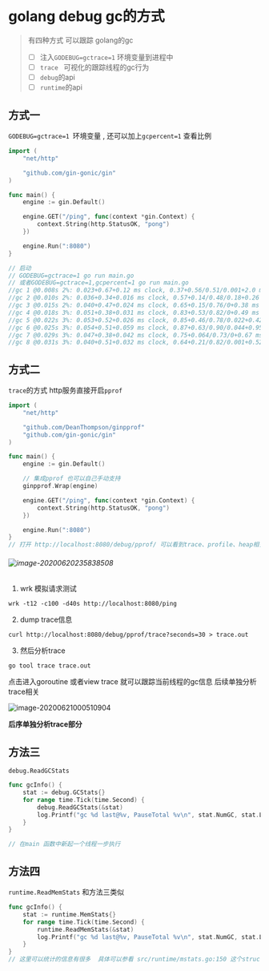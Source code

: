 # golang debug gc的方式 

> 有四种方式 可以跟踪 golang的gc 
>
> - [ ] 注入`GODEBUG=gctrace=1` 环境变量到进程中
> - [ ] `trace ` 可视化的跟踪线程的gc行为
> - [ ] `debug`的api
> - [ ] `runtime`的api



## 方式一 

`GODEBUG=gctrace=1 `环境变量 , 还可以加上`gcpercent=1` 查看比例 

```go
import (
	"net/http"

	"github.com/gin-gonic/gin"
)

func main() {
	engine := gin.Default()

	engine.GET("/ping", func(context *gin.Context) {
		context.String(http.StatusOK, "pong")
	})

	engine.Run(":8080")
}

// 启动 
// GODEBUG=gctrace=1 go run main.go
// 或者GODEBUG=gctrace=1,gcpercent=1 go run main.go
//gc 1 @0.008s 2%: 0.023+0.67+0.12 ms clock, 0.37+0.56/0.51/0.001+2.0 ms cpu, 4->4->0 MB, 5 MB goal, 16 P
//gc 2 @0.010s 2%: 0.036+0.34+0.016 ms clock, 0.57+0.14/0.48/0.18+0.26 ms cpu, 4->4->0 MB, 5 MB goal, 16 P
//gc 3 @0.015s 2%: 0.040+0.47+0.024 ms clock, 0.65+0.15/0.76/0+0.38 ms cpu, 4->4->0 MB, 5 MB goal, 16 P
//gc 4 @0.018s 3%: 0.051+0.38+0.031 ms clock, 0.83+0.53/0.82/0+0.49 ms cpu, 4->4->0 MB, 5 MB goal, 16 P
//gc 5 @0.022s 3%: 0.053+0.52+0.026 ms clock, 0.85+0.46/0.78/0.022+0.42 ms cpu, 4->4->0 MB, 5 MB goal, 16 P
//gc 6 @0.025s 3%: 0.054+0.51+0.059 ms clock, 0.87+0.63/0.90/0.044+0.95 ms cpu, 4->4->0 MB, 5 MB goal, 16 P
//gc 7 @0.029s 3%: 0.047+0.38+0.042 ms clock, 0.75+0.064/0.73/0+0.67 ms cpu, 4->4->0 MB, 5 MB goal, 16 P
//gc 8 @0.031s 3%: 0.040+0.51+0.032 ms clock, 0.64+0.21/0.82/0.001+0.52 ms cpu, 4->4->0 MB, 5 MB goal, 16 P
```

##  方式二

`trace`的方式  http服务直接开启`pprof `

```go
import (
	"net/http"

	"github.com/DeanThompson/ginpprof"
	"github.com/gin-gonic/gin"
)

func main() {
	engine := gin.Default()

	// 集成pprof 也可以自己手动支持 
	ginpprof.Wrap(engine)

	engine.GET("/ping", func(context *gin.Context) {
		context.String(http.StatusOK, "pong")
	})

	engine.Run(":8080")
}
// 打开 http://localhost:8080/debug/pprof/ 可以看到trace、profile、heap相关的pprof已经打开。
```

###### ![image-20200620235838508](https://daily-note.github.io/images/image-20200620235838508.png)

1. wrk 模拟请求测试

```SHELL
wrk -t12 -c100 -d40s http://localhost:8080/ping
```

2. dump trace信息 

```SHELL
curl http://localhost:8080/debug/pprof/trace?seconds=30 > trace.out
```

3. 然后分析trace

```shell
go tool trace trace.out
```

点击进入goroutine 或者view trace 就可以跟踪当前线程的gc信息  后续单独分析trace相关

![image-20200621000510904](https://daily-note.github.io/images/image-20200621000510904.png)

**后序单独分析trace部分**

## 方法三 

`debug.ReadGCStats`

```GO
func gcInfo() {
	stat := debug.GCStats{}
	for range time.Tick(time.Second) {
		debug.ReadGCStats(&stat)
		log.Printf("gc %d last@%v, PauseTotal %v\n", stat.NumGC, stat.LastGC, stat.PauseTotal)
	}
}

// 在main 函数中新起一个线程一步执行 
```

## 方法四 

`runtime.ReadMemStats` 和方法三类似 

```GO
func gcInfo() {
	stat := runtime.MemStats{}
	for range time.Tick(time.Second) {
		runtime.ReadMemStats(&stat)
		log.Printf("gc %d last@%v, PauseTotal %v\n", stat.NumGC, stat.LastGC, stat.HeapInuse)
	}
}
// 这里可以统计的信息有很多  具体可以参看 src/runtime/mstats.go:150 这个struct的定义
```



